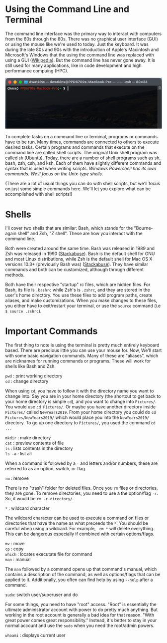 Using the Command Line and Terminal
===================================

The command line interface was the primary way to interact with computers from the 60s through the 80s. There was no graphical user interface (GUI) or using the mouse like we're used to today. Just the keyboard. It was during the late 80s and 90s with the introduction of Apple's Macintosh and Microsoft's Windows that the using the command line was replaced with using a GUI ([Wikipedia](https://en.wikipedia.org/wiki/Command-line_interface)). But the command line has never gone away. It is still used for many applications, like in code development and high performance compuing (HPC). 

![](./img/cmdline1.png)

To complete tasks on a command line or terminal, programs or commands have to be run. Many times, commands are connected to others to execute desired tasks. Certain programs and commands that execute on the command line are called shell scripts. The original Unix shell program was called ```sh``` ([Ubuntu](https://ubuntu.com/tutorials/command-line-for-beginners#2-a-brief-history-lesson)). Today, there are a number of shell programs such as sh, bash, zsh, csh, and ksh. Each of them have slightly different commands and syntax that is used when writing scripts. *Windows Powershell has its own commands. We'll focus on the Unix-type shells.*

(There are a lot of usual things you can do with shell scripts, but we'll focus on just some simple commands here. We'll let you explore what can be accomplished with shell scripts!)

Shells
======
I'll cover two shells that are similar: Bash, which stands for the "Bourne-again shell" and Zsh, "Z shell". These are how you interact with the command line.

Both were created around the same time. Bash was released in 1989 and Zsh was released in 1990 ([Stackabuse](https://stackabuse.com/zsh-vs-bash)). Bash is the default shell for GNU and most Linux distributions, while Zsh is the default shell for Mac OS X versions 10.3+ (previously Bash was) ([Stackabuse](https://stackabuse.com/zsh-vs-bash)). They have similar commands and both can be customized, although through different methods.

Both have their respective "startup" rc files, which are hidden files. For Bash, its file is `.bashrc` while Zsh's is `.zshrc`, and they are stored in the user's home directory. You use these files to add program paths, create aliases, and make customizations. When you make changes to these files, you either have to exit/restart your terminal, or use the `source` command (i.e `$ source .zshrc`).

Important Commands
==================
The first thing to note is using the terminal is pretty much entirely keyboard based. There are precious little you can use your mouse for. Now, We'll start with some basic navigation commands. Many of these are "aliases", which are nicknames for running commands or programs. These will work for shells like Bash and Zsh. 

`pwd` : print working directory  
`cd` : change directory  

When using `cd`, you have to follow it with the directory name you want to change into. Say you are in your home directory (the shortcut to get back to your home directory is simple `cd`), and you want to change into `Pictures/`. You would use `cd Pictures/`. Or maybe you have another directory inside `Pictures/` called `NewYears2019`. From your home directory you could do `cd Pictures/NewYears2019/` which would place you into the `NewYears2019/` directory. To go up one directory to `Pictures/`, you used the command `cd ..`.

`mkdir` : make directory  
`cat` : preview contents of file  
`ls` : lists contents in the directory  
`ls -a` : list all  

When a command is followed by a `-` and letters and/or numbers, these are referred to as an option, switch, or flag.

`rm` : remove  

There is no "trash" folder for deleted files. Once you `rm` files or directories, they are gone. To remove directories, you need to use a the option/flag `-r`. So, it would be `rm -r directory/`.

`*` : wildcard character   

The wildcard character can be used to execute a command on files or directories that have the name as what preceeds the `*`. You should be careful when using a wildcard. For example, ` rm *` will delete everything. This can be dangerous especially if combined with certain options/flags. 

`mv` : move  
`cp` : copy  
`which` : locates executate file for command  
`man` : manual  

The `man` followed by a command opens up that command's manual, which contains a description of the command, as well as options/flags that can be applied to it. Additionally, you often can find help by using `--help` after a command.

`sudo`: switch user/superuser and do

For some things, you need to have "root" access. "Root" is essentially the ultimate administrator account with power to do pretty much anything. But working in the root account is generally a bad idea for that reason. "With great power comes great responsibility." Instead, it's better to stay in your normal account and use the `sudo` when you need the root/admin powers.

`whoami` : displays current user